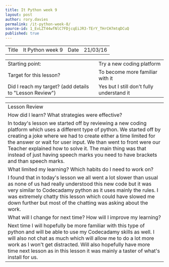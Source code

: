 ```yaml
---
title: It Python week 9
layout: post
author: rory.davies
permalink: /it-python-week-8/
source-id: 1_EvLZT44wfNlC7FDjcqEiJR3-TErY_THrCH7mtqDCuQ
published: true
---
```

<table>
  <tr>
    <td>Title</td>
    <td>It Python week 9</td>
    <td>Date</td>
    <td>21/03/16</td>
  </tr>
</table>


<table>
  <tr>
    <td>Starting point:</td>
    <td>Try a new coding platform </td>
  </tr>
  <tr>
    <td>Target for this lesson?</td>
    <td>To become more familiar with it</td>
  </tr>
  <tr>
    <td>Did I reach my target? 
(add details to "Lesson Review")</td>
    <td> Yes but I still don't fully understand it</td>
  </tr>
</table>


<table>
  <tr>
    <td>Lesson Review</td>
  </tr>
  <tr>
    <td>How did I learn? What strategies were effective? </td>
  </tr>
  <tr>
    <td>In today's lesson we started off by reviewing a new coding platform which uses a different type of python. We started off by creating a joke where we had to create either a time limited for the answer or wait for user input. We than went to front were our Teacher explained how to solve it. The main thing was that instead of just having speech marks you need to have brackets and than speech marks.</td>
  </tr>
  <tr>
    <td>What limited my learning? Which habits do I need to work on? </td>
  </tr>
  <tr>
    <td>I found that in today's lesson we all went a lot slower than usual as none of us had really understood this new code but it was very similar to Codecadamy python as it uses mainly the rules. I was extremely chatty this lesson which could have slowed me down further but most of the chatting was asking about the work.</td>
  </tr>
  <tr>
    <td>What will I change for next time? How will I improve my learning?</td>
  </tr>
  <tr>
    <td>Next time I will hopefully be more familiar with this type of python and will be able to use my Codecadamy skills as well. I will also not chat as much which will allow me to do a lot more work as I won't get distracted. Will also hopefully have more time next lesson as in this lesson it was mainly a taster of what's install for us. </td>
  </tr>
</table>


